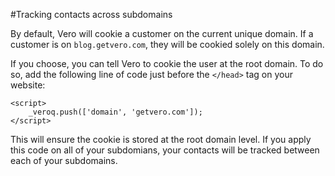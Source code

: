 #Tracking contacts across subdomains

By default, Vero will cookie a customer on the current unique domain. If a customer is on `blog.getvero.com`, they will be cookied solely on this domain.

If you choose, you can tell Vero to cookie the user at the root domain. To do so, add the following line of code just before the `</head>` tag on your website:

    <script>
        _veroq.push(['domain', 'getvero.com']);
    </script>

This will ensure the cookie is stored at the root domain level. If you apply this code on all of your subdomians, your contacts will be tracked between each of your subdomains.